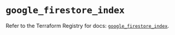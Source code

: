 # `google_firestore_index`

Refer to the Terraform Registry for docs: [`google_firestore_index`](https://registry.terraform.io/providers/hashicorp/google-beta/6.15.0/docs/resources/google_firestore_index).
